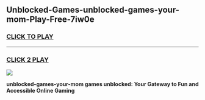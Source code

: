 
## Unblocked-Games-unblocked-games-your-mom-Play-Free-7iw0e
<h3>
<a href="https://premium76.site?title=unblocked-games-your-mom&ref=15A">CLICK TO PLAY</a></h3>
<hr>

<h3>
<a href="https://premium76.site?title=unblocked-games-your-mom&ref=15A">CLICK 2 PLAY</a>
  
</h3>

<a href="https://premium76.site?title=unblocked-games-your-mom&ref=15A"><img src="https://clearcache.store/games.png"></a>


**unblocked-games-your-mom games unblocked: Your Gateway to Fun and Accessible Online Gaming**
